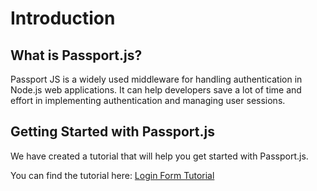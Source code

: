 # Introduction

## What is Passport.js?

Passport JS is a widely used middleware for handling authentication in Node.js web applications. It can help developers save a lot of time and effort in implementing authentication and managing user sessions.

## Getting Started with Passport.js

We have created a tutorial that will help you get started with Passport.js.

You can find the tutorial here: [Login Form Tutorial](/pages/login-form-tutorial)
